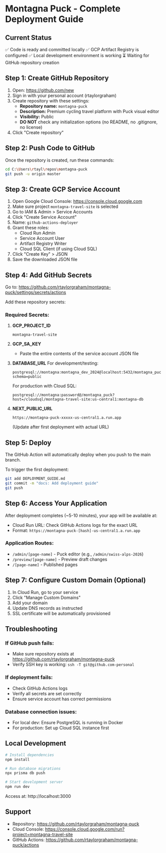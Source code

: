 # Montagna Puck - Complete Deployment Guide

## Current Status
✅ Code is ready and committed locally
✅ GCP Artifact Registry is configured
✅ Local development environment is working
⏳ Waiting for GitHub repository creation

## Step 1: Create GitHub Repository

1. Open: https://github.com/new
2. Sign in with your personal account (rtaylorgraham)
3. Create repository with these settings:
   - **Repository name:** `montagna-puck`
   - **Description:** Premium cycling travel platform with Puck visual editor
   - **Visibility:** Public
   - **DO NOT** check any initialization options (no README, no .gitignore, no license)
4. Click "Create repository"

## Step 2: Push Code to GitHub

Once the repository is created, run these commands:

```bash
cd C:\Users\rtayl\repos\montagna-puck
git push -u origin master
```

## Step 3: Create GCP Service Account

1. Open Google Cloud Console: https://console.cloud.google.com
2. Make sure project `montagna-travel-site` is selected
3. Go to IAM & Admin > Service Accounts
4. Click "Create Service Account"
5. Name: `github-actions-deployer`
6. Grant these roles:
   - Cloud Run Admin
   - Service Account User
   - Artifact Registry Writer
   - Cloud SQL Client (if using Cloud SQL)
7. Click "Create Key" > JSON
8. Save the downloaded JSON file

## Step 4: Add GitHub Secrets

Go to: https://github.com/rtaylorgraham/montagna-puck/settings/secrets/actions

Add these repository secrets:

### Required Secrets:

1. **GCP_PROJECT_ID**
   ```
   montagna-travel-site
   ```

2. **GCP_SA_KEY**
   - Paste the entire contents of the service account JSON file

3. **DATABASE_URL**
   For development/testing:
   ```
   postgresql://montagna:montagna_dev_2024@localhost:5432/montagna_puck?schema=public
   ```

   For production with Cloud SQL:
   ```
   postgresql://montagna:password@/montagna_puck?host=/cloudsql/montagna-travel-site:us-central1:montagna-db
   ```

4. **NEXT_PUBLIC_URL**
   ```
   https://montagna-puck-xxxxx-us-central1.a.run.app
   ```
   (Update after first deployment with actual URL)

## Step 5: Deploy

The GitHub Action will automatically deploy when you push to the main branch.

To trigger the first deployment:
```bash
git add DEPLOYMENT_GUIDE.md
git commit -m "docs: Add deployment guide"
git push
```

## Step 6: Access Your Application

After deployment completes (~5-10 minutes), your app will be available at:
- Cloud Run URL: Check GitHub Actions logs for the exact URL
- Format: `https://montagna-puck-[hash]-us-central1.a.run.app`

### Application Routes:
- `/admin/[page-name]` - Puck editor (e.g., `/admin/swiss-alps-2026`)
- `/preview/[page-name]` - Preview draft changes
- `/[page-name]` - Published pages

## Step 7: Configure Custom Domain (Optional)

1. In Cloud Run, go to your service
2. Click "Manage Custom Domains"
3. Add your domain
4. Update DNS records as instructed
5. SSL certificate will be automatically provisioned

## Troubleshooting

### If GitHub push fails:
- Make sure repository exists at https://github.com/rtaylorgraham/montagna-puck
- Verify SSH key is working: `ssh -T git@github.com-personal`

### If deployment fails:
- Check GitHub Actions logs
- Verify all secrets are set correctly
- Ensure service account has correct permissions

### Database connection issues:
- For local dev: Ensure PostgreSQL is running in Docker
- For production: Set up Cloud SQL instance first

## Local Development

```bash
# Install dependencies
npm install

# Run database migrations
npx prisma db push

# Start development server
npm run dev
```

Access at: http://localhost:3000

## Support

- Repository: https://github.com/rtaylorgraham/montagna-puck
- Cloud Console: https://console.cloud.google.com/run?project=montagna-travel-site
- GitHub Actions: https://github.com/rtaylorgraham/montagna-puck/actions